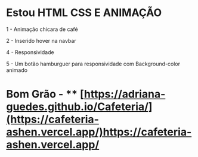 # Estou HTML CSS E ANIMAÇÃO



1 - Animação chicara de café

2 - Inserido hover na navbar

4 - Responsividade

5 - Um botão hamburguer para responsividade com Background-color animado 
 
# Bom Grão - ** [https://adriana-guedes.github.io/Cafeteria/](https://cafeteria-ashen.vercel.app/)https://cafeteria-ashen.vercel.app/

